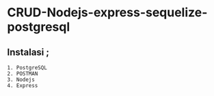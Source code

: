 # CRUD-Nodejs-express-sequelize-postgresql

## Instalasi ; 
```
1. PostgreSQL
2. POSTMAN 
3. Nodejs
4. Express
```
